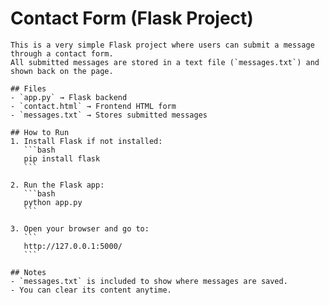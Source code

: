 # Contact Form (Flask Project)

	This is a very simple Flask project where users can submit a message through a contact form.  
	All submitted messages are stored in a text file (`messages.txt`) and shown back on the page.

	## Files
	- `app.py` → Flask backend  
	- `contact.html` → Frontend HTML form  
	- `messages.txt` → Stores submitted messages  

	## How to Run
	1. Install Flask if not installed:  
	   ```bash
	   pip install flask
	   ```

	2. Run the Flask app:  
	   ```bash
	   python app.py
	   ```

	3. Open your browser and go to:  
	   ```
	   http://127.0.0.1:5000/
	   ```

	## Notes
	- `messages.txt` is included to show where messages are saved.  
	- You can clear its content anytime.  
	
